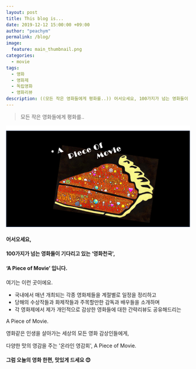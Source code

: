 ```yaml
---
layout: post
title: This blog is...
date: 2019-12-12 15:00:00 +09:00
author: "peachym"
permalink: /blog/
image:
  feature: main_thumbnail.png
categories:
  - movie
tags:
  - 영화
  - 영화제
  - 독립영화
  - 영화리뷰
description: ((모든 작은 영화들에게 평화를..)) 어서오세요, 100가지가 넘는 영화들이 기다리고 있는 ‘영화천국, ‘A Piece of Movie’ 입니다.. 그럼 오늘의 영화 한편, 맛있게 드세요 😊
---
```


 

 

>  모든 작은 영화들에게 평화를..



 ![어피스오브무비](/img/thumbnail/post/01/main_thumbnail.png)





#### 어서오세요,

#### 100가지가 넘는 영화들이 기다리고 있는 ‘영화천국',

#### ‘A Piece of Movie’ 입니다.

 



여기는 이런 곳이에요.



* 국내에서 매년 개최되는 각종 영화제들을 계절별로 일정을 정리하고
* 당해의 수상작들과 화제작들과 주목할만한 감독과 배우들을 소개하며
* 각 영화제에서 제가 개인적으로 감상한 영화들에 대한 간략리뷰도 공유해드리는
  

 A Piece of Movie.





영화같은 인생을 살아가는 세상의 모든 영화 감상인들에게,

다양한 맛의 영감을 주는 '온라인 영감회', A Piece of Movie.





#### 그럼 오늘의 영화 한편, 맛있게 드세요 😊